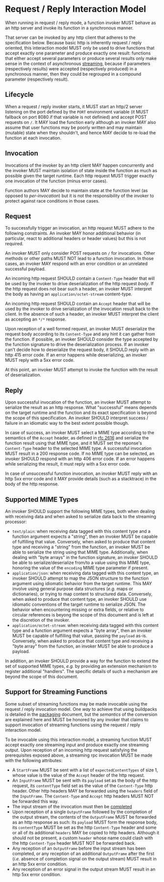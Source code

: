 # Request / Reply Interaction Model
When running in request / reply mode, a function invoker MUST behave as an http server and invoke its function in a synchronous manner.

That server can be invoked by any http client that adheres to the specification below. Because basic http is inherently request / reply oriented, this interaction model MUST only be used to drive functions that accept exactly one parameter and produce exactly one result: functions that either accept several parameters or produce several results only make sense in the context of asynchronous [streaming](streaming.md), because if parameters (respectively results) were accepted (respectively produced) in a synchronous manner, then they could be regrouped in a compound parameter (respectively result).



## Lifecycle
When a request / reply invoker starts, it MUST start an http/2 server listening on the port defined by the `PORT` environment variable (it MUST fallback on port 8080 if that variable is not definied) and accept POST requests on `/`. It MAY load the function early although an invoker MAY also assume that user functions may be poorly written and may maintain (mutable) state when they shouldn't, and hence MAY decide to re-load the function at each invocation.

## Invocation
Invocations of the invoker by an http client MAY happen concurrently and the invoker MUST maintain isolation of state inside the function as much as possible given the target runtime. Each http request MUST trigger exactly one invocation of the function (minus error cases).

Function authors MAY decide to maintain state at the function level (as opposed to *per-invocation*) but it is not the responsibility of the invoker to protect against race conditions in those cases.

## Request
To successfully trigger an invocation, an http request MUST adhere to the following constraints. An invoker MAY honor additional behavior (in particular, react to additional headers or header values) but this is not required.

An invoker MUST only consider POST requests on `/` for invocations. Other methods or other paths MUST NOT lead to a function invocation. In those cases, an invoker MAY respond with an error condition or an unrelated successful payload.

An incoming http request SHOULD contain a `Content-Type` header that will be used by the invoker to drive deserialization of the http request *body*. If the http request does not bear such a header, an invoker MUST interpret the body as having an `application/octet-stream` content-type.

An incoming http request SHOULD contain an `Accept` header that will be used by the invoker to drive serialization of the invocation result back to the client. In the absence of such a header, an invoker MUST interpret the client as accepting an `*/*` response.

Upon reception of a well formed request, an invoker MUST deserialize the request body according to its `Content-Type` and any hint it can gather from the function. If possible, an invoker SHOULD consider the type accepted by the function signature to drive the deserialization process. If an invoker can't decide how to deserialize the request body, it SHOULD reply with an http 415 error code. If an error happens while deserializing, an invoker MUST reply with a 5xx error code.

At this point, an invoker MUST attempt to invoke the function with the result of deserialization.

## Reply
Upon successful invocation of the function, an invoker MUST attempt to serialize the result as an http response. What "successful" means depends on the target runtime and the function and its exact specification is beyond the scope of this specification. An invoker SHOULD interpret success / failure in an idiomatic way to the best extent possible though.

In case of success, an invoker MUST select a MIME type according to the semantics of the `Accept` header, as defined in [rfc 2616](https://www.w3.org/Protocols/rfc2616/rfc2616-sec14.html) and serialize the function result using that MIME type, and it MUST set the reponse's `Content-Type` header to the selected MIME type. A successful invocation MUST result in a 200 response code. If no MIME type can be selected, an invoker SHOULD respond with an http 406 error code. If an error happens while serializing the result, it must reply with a 5xx error code.

In case of unsuccessful function invocation, an invoker MUST reply with an http 5xx error code and it MAY provide details (such as a stacktrace) in the body of the http response.


[//]: # (Comment: The following section also appears in streaming.md)

## Supported MIME Types
An invoker SHOULD support the following MIME types, both when dealing with receiving data and when asked to serialize data back to the streaming processor:
* `text/plain`: when receiving data tagged with this content type and a function argument expects a "string", then an invoker MUST be capable of fulfilling that value. Conversely, when asked to produce that content type and receiving a "string" from the function, an invoker MUST be able to serialize the string using that MIME type.
Additionally, when dealing with "byte arrays" in the function signature, an invoker SHOULD be able to serialize/deserialize from/to a value using this MIME type, honoring the value of the `encoding` MIME type parameter if present.
* `application/json`: when receiving data tagged with this content type, an invoker SHOULD attempt to map the JSON structure to the function argument using idiomatic behavior from the target runtime. This MAY involve using general purpose data structures (*e.g.* maps or dictionaries), or trying to map content to structured data. Conversely, when asked to produce that content type, an invoker SHOULD use idiomatic conventions of the target runtime to serialize JSON. The behavior when encountering missing or extra fields, or relative to circular references is beyong the scope of this document and is left at the discretion of the invoker.
* `application/octet-stream`: when receiving data tagged with this content type and a function argument expects a "byte array", then an invoker MUST be capable of fulfilling that value, passing the `payload` as-is. Conversely, when asked to produce that content type and receiving a "byte array" from the function, an invoker MUST be able to produce a payload.

In addition, an invoker SHOULD provide a way for the function to extend the set of supported MIME types, *e.g.* by providing an extension mechanism to register additional "handlers". The specific details of such a mechanism are beyond the scope of this document.

## <a name="support-for-streaming-functions"></a>Support for Streaming Functions
Some subset of streaming functions may be made invocable using the request / reply invocation model. One *way* to achieve that using buildpacks is detailed in the [packaging](packaging.md) document, but the *semantics* of the conversion are explained here and MUST be honored by any invoker that claims to support invocation of streaming functions using the request / reply interaction model.

To be invocable using this interaction model, a streaming function MUST accept exactly one streaming input and produce exactly one streaming output. Upon reception of an incoming http request satisfying the prerequisites exposed above, a streaming rpc invocation MUST be made with the following attributes:
* A `StartFrame` MUST be sent with a list of `expectedContentTypes` of size 1, whose value is the value of the `Accept` header of the http request.
* An `InputFrame` MUST be sent with its `payload` set as the body of the http request, its `contentType` field set as the value of the `Content-Type` http header. Other http headers MAY be forwarded using the `headers` field of the `InputFrame`. The `Content-Type` and `Accept` http headers MUST NOT be forwarded this way.
* The input stream of the invocation must then be [completed](glossary.md#stream-completion)
* Upon reception of a single `OutputFrame` followed by the completion of the output stream, the contents of the `OutputFrame` MUST be forwarded as an http response as such: its `payload` MUST form the response body, its `contentType` MUST be set as the http `Content-Type` header and some or all of its additional `headers` MAY be copied to http headers. Although it should not be present, a custom `header` whose name could clash with the http `Content-Type` header MUST NOT be forwarded back.
* Any reception of an `OutputFrame` before the input stream has been completed, or any reception of an additional `OutputFrame` after the first (*i.e.* absence of completion signal on the output stream) MUST result in an http 5xx error condition.
* Any reception of an error signal in the output stream MUST result in an http 5xx error condition.
